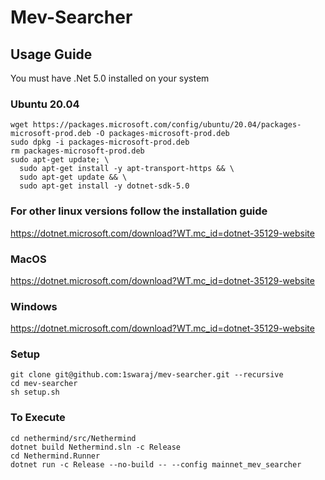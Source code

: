 # Mev-Searcher

## Usage Guide 

You must have .Net 5.0 installed on your system

### Ubuntu 20.04
```
wget https://packages.microsoft.com/config/ubuntu/20.04/packages-microsoft-prod.deb -O packages-microsoft-prod.deb
sudo dpkg -i packages-microsoft-prod.deb
rm packages-microsoft-prod.deb
sudo apt-get update; \
  sudo apt-get install -y apt-transport-https && \
  sudo apt-get update && \
  sudo apt-get install -y dotnet-sdk-5.0
```

### For other linux versions follow the installation guide 
https://dotnet.microsoft.com/download?WT.mc_id=dotnet-35129-website

### MacOS
https://dotnet.microsoft.com/download?WT.mc_id=dotnet-35129-website

### Windows
https://dotnet.microsoft.com/download?WT.mc_id=dotnet-35129-website

### Setup
```
git clone git@github.com:1swaraj/mev-searcher.git --recursive
cd mev-searcher
sh setup.sh
```

### To Execute
```
cd nethermind/src/Nethermind
dotnet build Nethermind.sln -c Release
cd Nethermind.Runner
dotnet run -c Release --no-build -- --config mainnet_mev_searcher
```
